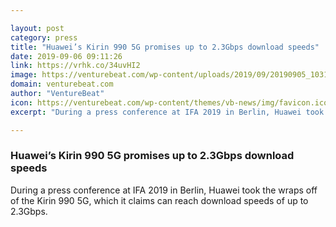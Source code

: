 ```yaml
---

layout: post
category: press
title: "Huawei’s Kirin 990 5G promises up to 2.3Gbps download speeds"
date: 2019-09-06 09:11:26
link: https://vrhk.co/34uvHI2
image: https://venturebeat.com/wp-content/uploads/2019/09/20190905_103118.jpg?w=1200&strip=all
domain: venturebeat.com
author: "VentureBeat"
icon: https://venturebeat.com/wp-content/themes/vb-news/img/favicon.ico
excerpt: "During a press conference at IFA 2019 in Berlin, Huawei took the wraps off of the Kirin 990 5G, which it claims can reach download speeds of up to 2.3Gbps."

---
```


### Huawei’s Kirin 990 5G promises up to 2.3Gbps download speeds

During a press conference at IFA 2019 in Berlin, Huawei took the wraps off of the Kirin 990 5G, which it claims can reach download speeds of up to 2.3Gbps.